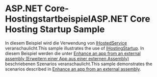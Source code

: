 # <a name="aspnet-core-hosting-startup-sample"></a><span data-ttu-id="bf3d0-101">ASP.NET Core-Hostingstartbeispiel</span><span class="sxs-lookup"><span data-stu-id="bf3d0-101">ASP.NET Core Hosting Startup Sample</span></span>

<span data-ttu-id="bf3d0-102">In diesem Beispiel wird die Verwendung von [IHostedService](https://docs.microsoft.com/dotnet/api/microsoft.aspnetcore.hosting.ihostingstartup) veranschaulicht.</span><span class="sxs-lookup"><span data-stu-id="bf3d0-102">This sample illustrates the use of [IHostingStartup](https://docs.microsoft.com/dotnet/api/microsoft.aspnetcore.hosting.ihostingstartup).</span></span> <span data-ttu-id="bf3d0-103">In diesem Beispiel werden die unter [Enhance an app from an external assembly (Erweitern einer App aus einer externen Assembly)](https://docs.microsoft.com/aspnet/core/fundamentals/host/platform-specific-configuration) beschriebenen Szenarios veranschaulicht.</span><span class="sxs-lookup"><span data-stu-id="bf3d0-103">This sample demonstrates the scenarios described in [Enhance an app from an external assembly](https://docs.microsoft.com/aspnet/core/fundamentals/host/platform-specific-configuration).</span></span>
